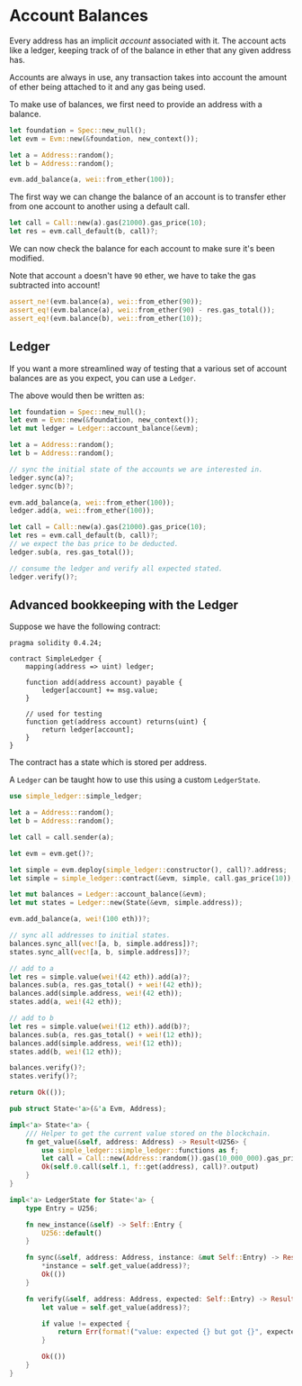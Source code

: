 # Account Balances

Every address has an implicit _account_ associated with it.
The account acts like a ledger, keeping track of of the balance in ether that any given address
has.

Accounts are always in use, any transaction takes into account the amount of ether being attached
to it and any gas being used.

To make use of balances, we first need to provide an address with a balance.

```rust
let foundation = Spec::new_null();
let evm = Evm::new(&foundation, new_context());

let a = Address::random();
let b = Address::random();

evm.add_balance(a, wei::from_ether(100));
```

The first way we can change the balance of an account is to transfer ether from one account to
another using a default call.

```rust
let call = Call::new(a).gas(21000).gas_price(10);
let res = evm.call_default(b, call)?;
```

We can now check the balance for each account to make sure it's been modified.

Note that account `a` doesn't have `90` ether, we have to take the gas subtracted into account!

```rust
assert_ne!(evm.balance(a), wei::from_ether(90));
assert_eq!(evm.balance(a), wei::from_ether(90) - res.gas_total());
assert_eq!(evm.balance(b), wei::from_ether(10));
```

## Ledger

If you want a more streamlined way of testing that a various set of account balances are as you
expect, you can use a `Ledger`.

The above would then be written as:

```rust
let foundation = Spec::new_null();
let evm = Evm::new(&foundation, new_context());
let mut ledger = Ledger::account_balance(&evm);

let a = Address::random();
let b = Address::random();

// sync the initial state of the accounts we are interested in.
ledger.sync(a)?;
ledger.sync(b)?;

evm.add_balance(a, wei::from_ether(100));
ledger.add(a, wei::from_ether(100));

let call = Call::new(a).gas(21000).gas_price(10);
let res = evm.call_default(b, call)?;
// we expect the bas price to be deducted.
ledger.sub(a, res.gas_total());

// consume the ledger and verify all expected stated.
ledger.verify()?;
```

## Advanced bookkeeping with the Ledger

Suppose we have the following contract:

```solidity
pragma solidity 0.4.24;

contract SimpleLedger {
    mapping(address => uint) ledger;

    function add(address account) payable {
        ledger[account] += msg.value;
    }

    // used for testing
    function get(address account) returns(uint) {
        return ledger[account];
    }
}
```

The contract has a state which is stored per address.

A `Ledger` can be taught how to use this using a custom `LedgerState`.

```rust
use simple_ledger::simple_ledger;

let a = Address::random();
let b = Address::random();

let call = call.sender(a);

let evm = evm.get()?;

let simple = evm.deploy(simple_ledger::constructor(), call)?.address;
let simple = simple_ledger::contract(&evm, simple, call.gas_price(10));

let mut balances = Ledger::account_balance(&evm);
let mut states = Ledger::new(State(&evm, simple.address));

evm.add_balance(a, wei!(100 eth))?;

// sync all addresses to initial states.
balances.sync_all(vec![a, b, simple.address])?;
states.sync_all(vec![a, b, simple.address])?;

// add to a
let res = simple.value(wei!(42 eth)).add(a)?;
balances.sub(a, res.gas_total() + wei!(42 eth));
balances.add(simple.address, wei!(42 eth));
states.add(a, wei!(42 eth));

// add to b
let res = simple.value(wei!(12 eth)).add(b)?;
balances.sub(a, res.gas_total() + wei!(12 eth));
balances.add(simple.address, wei!(12 eth));
states.add(b, wei!(12 eth));

balances.verify()?;
states.verify()?;

return Ok(());

pub struct State<'a>(&'a Evm, Address);

impl<'a> State<'a> {
    /// Helper to get the current value stored on the blockchain.
    fn get_value(&self, address: Address) -> Result<U256> {
        use simple_ledger::simple_ledger::functions as f;
        let call = Call::new(Address::random()).gas(10_000_000).gas_price(0);
        Ok(self.0.call(self.1, f::get(address), call)?.output)
    }
}

impl<'a> LedgerState for State<'a> {
    type Entry = U256;

    fn new_instance(&self) -> Self::Entry {
        U256::default()
    }

    fn sync(&self, address: Address, instance: &mut Self::Entry) -> Result<()> {
        *instance = self.get_value(address)?;
        Ok(())
    }

    fn verify(&self, address: Address, expected: Self::Entry) -> Result<()> {
        let value = self.get_value(address)?;

        if value != expected {
            return Err(format!("value: expected {} but got {}", expected, value).into());
        }

        Ok(())
    }
}
```
